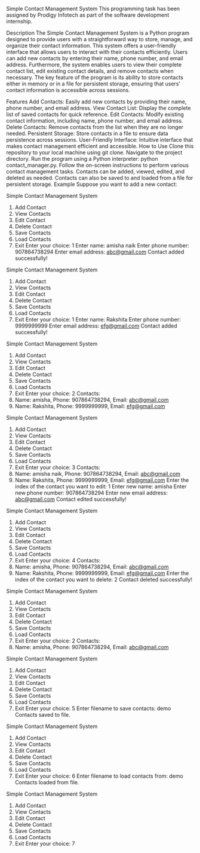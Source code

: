 Simple Contact Management System
This programming task has been assigned by Prodigy Infotech as part of the software development internship.

Description
The Simple Contact Management System is a Python program designed to provide users with a straightforward way to store, manage, and organize their contact information. This system offers a user-friendly interface that allows users to interact with their contacts efficiently. Users can add new contacts by entering their name, phone number, and email address. Furthermore, the system enables users to view their complete contact list, edit existing contact details, and remove contacts when necessary. The key feature of the program is its ability to store contacts either in memory or in a file for persistent storage, ensuring that users' contact information is accessible across sessions.

Features
Add Contacts: Easily add new contacts by providing their name, phone number, and email address.
View Contact List: Display the complete list of saved contacts for quick reference.
Edit Contacts: Modify existing contact information, including name, phone number, and email address.
Delete Contacts: Remove contacts from the list when they are no longer needed.
Persistent Storage: Store contacts in a file to ensure data persistence across sessions.
User-Friendly Interface: Intuitive interface that makes contact management efficient and accessible.
How to Use
Clone this repository to your local machine using git clone.
Navigate to the project directory.
Run the program using a Python interpreter: python contact_manager.py.
Follow the on-screen instructions to perform various contact management tasks.
Contacts can be added, viewed, edited, and deleted as needed.
Contacts can also be saved to and loaded from a file for persistent storage.
Example
Suppose you want to add a new contact:

Simple Contact Management System
1. Add Contact
2. View Contacts
3. Edit Contact
4. Delete Contact
5. Save Contacts
6. Load Contacts
7. Exit
Enter your choice: 1
Enter name: amisha naik
Enter phone number: 907864738294
Enter email address: abc@gmail.com
Contact added successfully!

Simple Contact Management System
1. Add Contact
2. View Contacts
3. Edit Contact
4. Delete Contact
5. Save Contacts
6. Load Contacts
7. Exit
Enter your choice: 1
Enter name: Rakshita
Enter phone number: 9999999999
Enter email address: efg@gmail.com
Contact added successfully!

Simple Contact Management System
1. Add Contact
2. View Contacts
3. Edit Contact
4. Delete Contact
5. Save Contacts
6. Load Contacts
7. Exit
Enter your choice: 2
Contacts:
1. Name: amisha, Phone: 907864738294, Email: abc@gmail.com
2. Name: Rakshita, Phone: 9999999999, Email: efg@gmail.com

Simple Contact Management System
1. Add Contact
2. View Contacts
3. Edit Contact
4. Delete Contact
5. Save Contacts
6. Load Contacts
7. Exit
Enter your choice: 3
Contacts:
1. Name: amisha naik, Phone: 907864738294, Email: abc@gmail.com
2. Name: Rakshita, Phone: 9999999999, Email: efg@gmail.com
Enter the index of the contact you want to edit: 1
Enter new name: amisha
Enter new phone number: 907864738294
Enter new email address: abc@gmail.com
Contact edited successfully!

Simple Contact Management System
1. Add Contact
2. View Contacts
3. Edit Contact
4. Delete Contact
5. Save Contacts
6. Load Contacts
7. Exit
Enter your choice: 4
Contacts:
1. Name: amisha, Phone: 907864738294, Email: abc@gmail.com
2. Name: Rakshita, Phone: 9999999999, Email: efg@gmail.com
Enter the index of the contact you want to delete: 2
Contact deleted successfully!

Simple Contact Management System
1. Add Contact
2. View Contacts
3. Edit Contact
4. Delete Contact
5. Save Contacts
6. Load Contacts
7. Exit
Enter your choice: 2
Contacts:
1. Name: amisha, Phone: 907864738294, Email: abc@gmail.com

Simple Contact Management System
1. Add Contact
2. View Contacts
3. Edit Contact
4. Delete Contact
5. Save Contacts
6. Load Contacts
7. Exit
Enter your choice: 5
Enter filename to save contacts: demo
Contacts saved to file.

Simple Contact Management System
1. Add Contact
2. View Contacts
3. Edit Contact
4. Delete Contact
5. Save Contacts
6. Load Contacts
7. Exit
Enter your choice: 6
Enter filename to load contacts from: demo
Contacts loaded from file.

Simple Contact Management System
1. Add Contact
2. View Contacts
3. Edit Contact
4. Delete Contact
5. Save Contacts
6. Load Contacts
7. Exit
Enter your choice: 7

